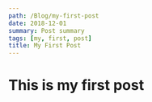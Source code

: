 ```yaml
---
path: /Blog/my-first-post
date: 2018-12-01
summary: Post summary
tags: [my, first, post]
title: My First Post
---
```


<h1> This is my first post </h1>